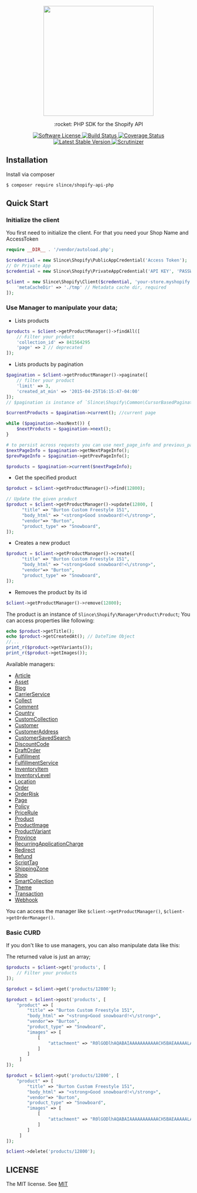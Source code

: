 <p align="center">
    <img src="https://cdn.shopify.com/shopify-marketing_assets/builds/19.0.0/shopify-full-color-black.svg" width="300"/> 
</p>

<p align="center">:rocket: PHP SDK for the Shopify API</p>

<p align="center">
    <a href="LICENSE" target="_blank">
        <img alt="Software License" src="https://img.shields.io/badge/license-MIT-brightgreen.svg?style=flat-square">
    </a>
    <a href="https://travis-ci.org/slince/shopify-api-php">
        <img src="https://img.shields.io/travis/slince/shopify-api-php/master.svg?style=flat-square" alt="Build Status">
    </a>
    <a href="https://codecov.io/github/slince/shopify-api-php">
        <img src="https://img.shields.io/codecov/c/github/slince/shopify-api-php.svg?style=flat-square" alt="Coverage Status">
    </a>
    <a href="https://packagist.org/packages/slince/shopify-api-php">
        <img src="https://img.shields.io/packagist/v/slince/shopify-api-php.svg?style=flat-square&amp;label=stable" alt="Latest Stable Version">
    </a>
    <a href="https://scrutinizer-ci.com/g/slince/shopify-api-php/?branch=master">
        <img src="https://img.shields.io/scrutinizer/g/slince/shopify-api-php.svg?style=flat-square" alt="Scrutinizer">
    </a>
</p>

## Installation

Install via composer

```bash
$ composer require slince/shopify-api-php
```

## Quick Start

### Initialize the client

You first need to initialize the client. For that you need your Shop Name and AccessToken

```php
require __DIR__ . '/vendor/autoload.php';

$credential = new Slince\Shopify\PublicAppCredential('Access Token');
// Or Private App
$credential = new Slince\Shopify\PrivateAppCredential('API KEY', 'PASSWORD', 'SHARED SECRET');

$client = new Slince\Shopify\Client($credential, 'your-store.myshopify.com', [
    'metaCacheDir' => './tmp' // Metadata cache dir, required
]);
```

### Use Manager to manipulate your data;

* Lists products
```php
$products = $client->getProductManager()->findAll([
    // Filter your product
    'collection_id' => 841564295
    'page' => 2 // deprecated
]);
```

* Lists products by pagination

```php
$pagination = $client->getProductManager()->paginate([
    // filter your product
    'limit' => 3,
    'created_at_min' => '2015-04-25T16:15:47-04:00'
]);
// $pagination is instance of `Slince\Shopify\Common\CursorBasedPagination`

$currentProducts = $pagination->current(); //current page

while ($pagination->hasNext()) {
    $nextProducts = $pagination->next();
}

# to persist across requests you can use next_page_info and previous_page_info
$nextPageInfo = $pagination->getNextPageInfo();
$prevPageInfo = $pagination->getPrevPageInfo();

$products = $pagination->current($nextPageInfo);
```

* Get the specified product
```php
$product = $client->getProductManager()->find(12800);

// Update the given product
$product = $client->getProductManager()->update(12800, [
      "title" => "Burton Custom Freestyle 151",
      "body_html" => "<strong>Good snowboard!<\/strong>",
      "vendor"=> "Burton",
      "product_type" => "Snowboard",
]);
```

* Creates a new product
```php
$product = $client->getProductManager()->create([
      "title" => "Burton Custom Freestyle 151",
      "body_html" => "<strong>Good snowboard!<\/strong>",
      "vendor"=> "Burton",
      "product_type" => "Snowboard",
]);
```

* Removes the product by its id
```php
$client->getProductManager()->remove(12800);
```
The product is an instance of `Slince\Shopify\Manager\Product\Product`; You can access properties like following:
 
```php
echo $product->getTitle();
echo $product->getCreatedAt(); // DateTime Object
//...
print_r($product->getVariants());
print_r($product->getImages());
```

Available managers:

- [Article](src/Service/Article/ArticleManagerInterface.php)
- [Asset](src/Service/Asset/AssetManagerInterface.php)
- [Blog](src/Service/Blog/BlogManagerInterface.php)
- [CarrierService](src/Service/CarrierService/CarrierServiceManagerInterface.php)
- [Collect](src/Service/Collect/CollectManagerInterface.php)
- [Comment](src/Service/Comment/CommentManagerInterface.php)
- [Country](src/Service/Country/CountryManagerInterface.php)
- [CustomCollection](src/Service/CustomCollection/CustomCollectionManagerInterface.php)
- [Customer](src/Service/Customer/CustomerManagerInterface.php)
- [CustomerAddress](src/Service/CustomerAddress/AddressManagerInterface.php)
- [CustomerSavedSearch](src/Service/CustomerSavedSearch/CustomerSavedSearchManagerInterface.php)
- [DiscountCode](src/Service/DiscountCode/DiscountCodeManagerInterface.php)
- [DraftOrder](src/Service/DraftOrder/DraftOrderManagerInterface.php)
- [Fulfillment](src/Service/Fulfillment/FulfillmentManagerInterface.php)
- [FulfillmentService](src/Service/FulfillmentService/FulfillmentServiceManagerInterface.php)
- [InventoryItem](src/Service/InventoryItem/InventoryItemManagerInterface.php)
- [InventoryLevel](src/Service/InventoryLevel/InventoryLevelManagerInterface.php)
- [Location](src/Service/Location/LocationManagerInterface.php)
- [Order](src/Service/Order/OrderManagerInterface.php)
- [OrderRisk](src/Service/OrderRisk/RiskManagerInterface.php)
- [Page](src/Service/Page/PageManagerInterface.php)
- [Policy](src/Service/Policy/PolicyManagerInterface.php)
- [PriceRule](src/Service/PriceRule/PriceRuleManagerInterface.php)
- [Product](src/Service/Products/ProductManagerInterface.php)
- [ProductImage](src/Service/ProductImage/ImageManagerInterface.php)
- [ProductVariant](src/Service/ProductVariant/VariantManagerInterface.php)
- [Province](src/Service/Province/ProvinceManagerInterface.php)
- [RecurringApplicationCharge](src/Service/RecurringApplicationCharge/RecurringApplicationChargeManagerInterface.php)
- [Redirect](src/Service/Redirect/RedirectManagerInterface.php)
- [Refund](src/Service/Refund/RefundManagerInterface.php)
- [ScriptTag](src/Service/ScriptTag/ScriptTagManagerInterface.php)
- [ShippingZone](src/Service/ShippingZone/ShippingZoneManagerInterface.php)
- [Shop](src/Service/Shop/ShopManagerInterface.php)
- [SmartCollection](src/Service/SmartCollection/SmartCollectionManagerInterface.php)
- [Theme](src/Service/Theme/ThemeManagerInterface.php)
- [Transaction](src/Service/Transaction/TransactionManagerInterface.php)
- [Webhook](src/Service/Webhook/WebhookManagerInterface.php)

You can access the manager like `$client->getProductManager()`, `$client->getOrderManager()`. 

### Basic CURD

If you don't like to use managers, you can also manipulate data like this: 

The returned value is just an array;

```php
$products = $client->get('products', [
    // Filter your products
]);

$product = $client->get('products/12800');

$product = $client->post('products', [
    "product" => [
        "title" => "Burton Custom Freestyle 151",
        "body_html" => "<strong>Good snowboard!<\/strong>",
        "vendor"=> "Burton",
        "product_type" => "Snowboard",
        "images" => [
            [ 
                "attachment" => "R0lGODlhAQABAIAAAAAAAAAAACH5BAEAAAAALAAAAAABAAEAAAICRAEAOw==\n"
            ]
        ]
     ]
]);

$product = $client->put('products/12800', [
    "product" => [
        "title" => "Burton Custom Freestyle 151",
        "body_html" => "<strong>Good snowboard!<\/strong>",
        "vendor"=> "Burton",
        "product_type" => "Snowboard",
        "images" => [
            [ 
                "attachment" => "R0lGODlhAQABAIAAAAAAAAAAACH5BAEAAAAALAAAAAABAAEAAAICRAEAOw==\n"
            ]
        ]
     ]
]);

$client->delete('products/12800');
```

## LICENSE

The MIT license. See [MIT](https://opensource.org/licenses/MIT)

